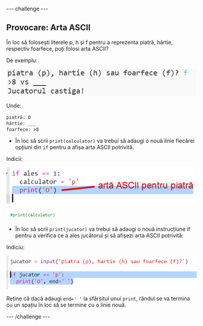 --- challenge ---

## Provocare: Arta ASCII

În loc să folosești literele p, h și f pentru a reprezenta piatră, hârtie, respectiv foarfece, poți folosi arta ASCII?

De exemplu:

![captură de ecran](images/rps-ascii-challenge.png)

Unde:

    piatră: O
    hârtie: ___
    foarfece: >8
    

+ În loc să scrii `print(calculator)` va trebui să adaugi o nouă linie fiecărei opțiuni din `if` pentru a afișa arta ASCII potrivită. 

Indicii:

![captură de ecran](images/rps-ascii-rock.png)

![captură de ecran](images/rps-comment-computer.png)

+ În loc să scrii `print(jucator)` va trebui să adaugi o nouă instrucțiune if pentru a verifica ce a ales jucătorul și să afișezi arta ASCII potrivită:

Indiciu:

![captură de ecran](images/rps-player-ascii.png)

Reține că dacă adaugi `end=' '` la sfârșitul unui `print`, rândul se va termina cu un spațiu în loc să se termine cu o linie nouă.

--- /challenge ---